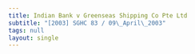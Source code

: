 ```yaml
---
title: Indian Bank v Greenseas Shipping Co Pte Ltd
subtitle: "[2003] SGHC 83 / 09\_April\_2003"
tags: null
layout: single
---
```


